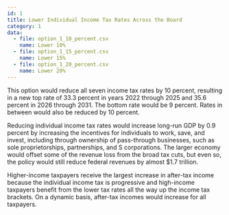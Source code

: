 ```yaml
---
id: 1
title: Lower Individual Income Tax Rates Across the Board
category: 1
data:
  - file: option_1_10_percent.csv
    name: Lower 10%
  - file: option_1_15_percent.csv
    name: Lower 15%
  - file: option_1_20_percent.csv
    name: Lower 20%
---
```


This option would reduce all seven income tax rates by 10 percent, resulting in a new top rate of 33.3 percent in years 2022 through 2025 and 35.6 percent in 2026 through 2031. The bottom rate would be 9 percent. Rates in between would also be reduced by 10 percent.

Reducing individual income tax rates would increase long-run GDP by 0.9 percent by increasing the incentives for individuals to work, save, and invest, including through ownership of pass-through businesses, such as sole proprietorships, partnerships, and S corporations. The larger economy would offset some of the revenue loss from the broad tax cuts, but even so, the policy would still reduce federal revenues by almost $1.7 trillion.

Higher-income taxpayers receive the largest increase in after-tax income because the individual income tax is progressive and high-income taxpayers benefit from the lower tax rates all the way up the income tax brackets. On a dynamic basis, after-tax incomes would increase for all taxpayers.
